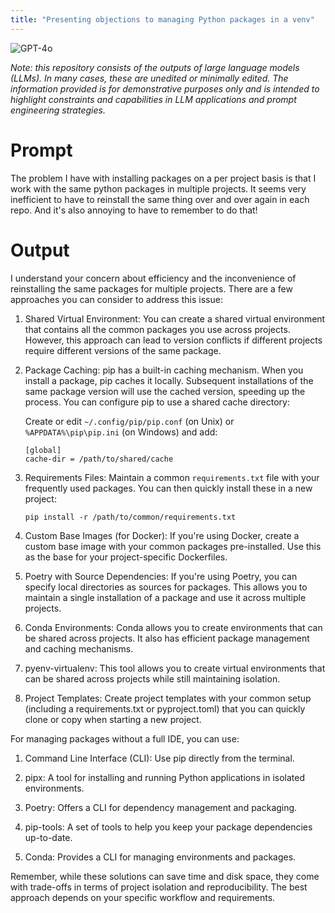 ```yaml
---
title: "Presenting objections to managing Python packages in a venv"
---
```

![GPT-4o](https://img.shields.io/badge/GPT--4o-3333FF?style=for-the-badge&logo=openai&logoColor=white)



*Note: this repository consists of the outputs of large language models (LLMs). In many cases, these are unedited or minimally edited. The information provided is for demonstrative purposes only and is intended to highlight constraints and capabilities in LLM applications and prompt engineering strategies.*


# Prompt

The problem I have with installing packages on a per project basis is that I work with the same python packages in multiple projects. It seems very inefficient to have to reinstall the same thing over and over again in each repo. And it's also annoying to have to remember to do that!

# Output

I understand your concern about efficiency and the inconvenience of reinstalling the same packages for multiple projects. There are a few approaches you can consider to address this issue:

1. Shared Virtual Environment:
   You can create a shared virtual environment that contains all the common packages you use across projects. However, this approach can lead to version conflicts if different projects require different versions of the same package.

2. Package Caching:
   pip has a built-in caching mechanism. When you install a package, pip caches it locally. Subsequent installations of the same package version will use the cached version, speeding up the process. You can configure pip to use a shared cache directory:

   Create or edit `~/.config/pip/pip.conf` (on Unix) or `%APPDATA%\pip\pip.ini` (on Windows) and add:
   ```
   [global]
   cache-dir = /path/to/shared/cache
   ```

3. Requirements Files:
   Maintain a common `requirements.txt` file with your frequently used packages. You can then quickly install these in a new project:
   ```
   pip install -r /path/to/common/requirements.txt
   ```

4. Custom Base Images (for Docker):
   If you're using Docker, create a custom base image with your common packages pre-installed. Use this as the base for your project-specific Dockerfiles.

5. Poetry with Source Dependencies:
   If you're using Poetry, you can specify local directories as sources for packages. This allows you to maintain a single installation of a package and use it across multiple projects.

6. Conda Environments:
   Conda allows you to create environments that can be shared across projects. It also has efficient package management and caching mechanisms.

7. pyenv-virtualenv:
   This tool allows you to create virtual environments that can be shared across projects while still maintaining isolation.

8. Project Templates:
   Create project templates with your common setup (including a requirements.txt or pyproject.toml) that you can quickly clone or copy when starting a new project.

For managing packages without a full IDE, you can use:

1. Command Line Interface (CLI):
   Use pip directly from the terminal.

2. pipx:
   A tool for installing and running Python applications in isolated environments.

3. Poetry:
   Offers a CLI for dependency management and packaging.

4. pip-tools:
   A set of tools to help you keep your package dependencies up-to-date.

5. Conda:
   Provides a CLI for managing environments and packages.

Remember, while these solutions can save time and disk space, they come with trade-offs in terms of project isolation and reproducibility. The best approach depends on your specific workflow and requirements.

 